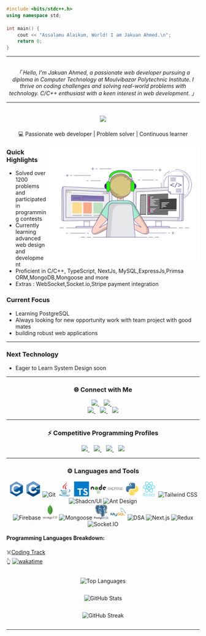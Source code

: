 ```cpp
#include <bits/stdc++.h>
using namespace std;

int main() {
    cout << "Assalamu Alaikum, World! I am Jakuan Ahmed.\n";
    return 0;
}
```

<!-- Introduction -->
<hr/>
<p align="center">
  <br>
  <em>
    「 Hello, I'm Jakuan Ahmed, a passionate web developer pursuing a diploma in Computer Technology at Moulvibazar Polytechnic Institute. I thrive on coding challenges and solving real-world problems with technology. C/C++ enthusiast with a keen interest in web development. 」
  </em>
  <br>
</p>
<hr/>

<!-- Typing Animation -->
<h2 align="center">
  <a href="https://git.io/typing-svg">
    <img src="https://readme-typing-svg.herokuapp.com?lines=I+am+Jakuan+Ahmed;I+aspire+to+be+a+Software+Engineer;Currently+learning+advanced+web+development;Passionate+about+problem-solving+and+programming;">
  </a>
</h2>

<!-- Overview Section -->
<p align="center">
  💻 Passionate web developer | Problem solver | Continuous learner
</p>

<!-- Profile Image -->
<img align="right" alt="Coding" width="400" src="https://raw.githubusercontent.com/devSouvik/devSouvik/master/gif3.gif">

<!-- Quick Highlights -->
<h3>Quick Highlights</h3>
<ul>
  <li>Solved over 1200 problems and participated in programming contests</li>
  <li>Currently learning advanced web design and development</li>
  <li>Proficient in C/C++, TypeScript, NextJs, MySQL,ExpressJs,Primsa ORM,MongoDB,Mongoose and more</li>
    <li>Extras : WebSocket,Socket.io,Stripe payment integration</li>
</ul>

<!-- Current Focus -->
<h3>Current Focus</h3>
<ul>
  <li>Learning PostgreSQL</li>
  <li>Always looking for new opportunity work with team project with good mates</li>
  <li> building robust web applications</li>
</ul>

<hr />

<!--Next Move-->
<h3>Next Technology</h3>
<ul>
  <li>Eager to Learn System Design soon</li>
</ul>

<hr />

<!-- Connect with Me -->
<h3 align="center">🌐 Connect with Me</h3>
<p align="center">
  <a href="mailto:jakuanultimate777@gmail.com">
    <img src="https://img.shields.io/badge/Email-jakuanultimate777%40gmail.com-red?style=flat-square&logo=gmail">
  </a>&nbsp;&nbsp;
  <a href="https://www.linkedin.com/in/jakuanahmed7/">
    <img src="https://img.shields.io/badge/LinkedIn-Jakuan%20Ahmed-blue?style=flat-square&logo=linkedin">
  </a>&nbsp;&nbsp;
    <br/>
  <a href="https://www.facebook.com/fullinverse/">
    <img src="https://img.shields.io/badge/Facebook-Jakuan%20Ahmed-blue?style=flat-square&logo=facebook">
  </a>&nbsp;&nbsp;
  <a href="https://www.instagram.com/fullinverse/">
    <img src="https://img.shields.io/badge/Instagram-fullinverse-blue?style=flat-square&logo=instagram">
  </a>&nbsp;&nbsp;
  <a href="https://discord.gg/JAKUAN-AHMED">
    <img src="https://img.shields.io/badge/Discord-Jakuan%20Ahmed-blue?style=flat-square&logo=discord">
  </a>
</p>

<hr />

<!-- Competitive Programming Profiles -->
<h3 align="center">⚡ Competitive Programming Profiles</h3>
<p align="center">
  <a href="https://codeforces.com/profile/rollno_infinity">
    <img src="https://img.shields.io/badge/Codeforces-rollno_infinity-blue?style=flat-square&logo=codeforces">
  </a>&nbsp;&nbsp;
  <a href="https://www.hackerrank.com/profile/rollno_infinity">
    <img src="https://img.shields.io/badge/HackerRank-rollno_infinity-blue?style=flat-square&logo=hackerrank">
  </a>&nbsp;&nbsp;
  <a href="https://leetcode.com/u/nexxerjm111/">
    <img src="https://img.shields.io/badge/LeetCode-nexxerjm111-blue?style=flat-square&logo=leetcode">
  </a>&nbsp;&nbsp;
  <a href="https://www.codechef.com/users/dark_revenge">
    <img src="https://img.shields.io/badge/CodeChef-dark_revenge-blue?style=flat-square&logo=codechef">
  </a>
</p>

<hr />

<!-- Languages and Tools -->
<h3 align="center">⚙️ Languages and Tools</h3>
<p align="center">
  <img src="https://raw.githubusercontent.com/devicons/devicon/master/icons/c/c-original.svg" alt="C" width="40" height="40"/>
  <img src="https://raw.githubusercontent.com/devicons/devicon/master/icons/cplusplus/cplusplus-original.svg" alt="C++" width="40" height="40"/>
  <img src="https://www.vectorlogo.zone/logos/git-scm/git-scm-icon.svg" alt="Git" width="40" height="40"/>
  <img src="https://raw.githubusercontent.com/devicons/devicon/master/icons/java/java-original.svg" alt="Java" width="40" height="40"/>
  <img src="https://raw.githubusercontent.com/devicons/devicon/master/icons/typescript/typescript-original.svg" alt="TypeScript" width="40" height="40"/>
  <img src="https://raw.githubusercontent.com/devicons/devicon/master/icons/nodejs/nodejs-original-wordmark.svg" alt="Node.js" width="40" height="40"/>
  <img src="https://raw.githubusercontent.com/devicons/devicon/master/icons/express/express-original-wordmark.svg" alt="Express.js" width="40" height="40"/>
  <img src="https://raw.githubusercontent.com/devicons/devicon/master/icons/python/python-original.svg" alt="Python" width="40" height="40"/>
  <img src="https://raw.githubusercontent.com/devicons/devicon/master/icons/react/react-original-wordmark.svg" alt="React" width="40" height="40"/>
  <img src="https://www.vectorlogo.zone/logos/tailwindcss/tailwindcss-icon.svg" alt="Tailwind CSS" width="40" height="40"/>
  <img src="https://avatars.githubusercontent.com/u/139895814?s=200&v=4" alt="Shadcn/UI" width="40" height="40"/>
  <img src="https://avatars.githubusercontent.com/u/12101536?s=200&v=4" alt="Ant Design" width="40" height="40"/> <br/>
  <img src="https://www.vectorlogo.zone/logos/firebase/firebase-icon.svg" alt="Firebase" width="40" height="40"/>
  <img src="https://raw.githubusercontent.com/devicons/devicon/master/icons/mongodb/mongodb-original-wordmark.svg" alt="MongoDB" width="40" height="40"/>
  <img src="https://avatars.githubusercontent.com/u/7552965?s=200&v=4" alt="Mongoose" width="40" height="40"/>
  <img src="https://raw.githubusercontent.com/devicons/devicon/master/icons/postgresql/postgresql-original-wordmark.svg" alt="PostgreSQL" width="40" height="40"/>
  <img src="https://raw.githubusercontent.com/devicons/devicon/master/icons/mysql/mysql-original-wordmark.svg" alt="MySQL" width="40" height="40"/>
  <img src="https://upload.wikimedia.org/wikipedia/commons/1/19/LeetCode_logo_black.png" alt="DSA" title="Data Structures & Algorithms" width="40" height="40"/>
  <img src="https://cdn.worldvectorlogo.com/logos/nextjs-2.svg" alt="Next.js" width="40" height="40"/>
  <img src="https://raw.githubusercontent.com/reduxjs/redux/master/logo/logo.png" alt="Redux" width="40" height="40"/>
    <img src="https://upload.wikimedia.org/wikipedia/commons/9/96/Socket-io.svg" alt="Socket.IO" width="40" height="40"/>

</p>



#### Programming Languages Breakdown:
☠️[Coding Track](!https://wakatime.com/badge/user/1f99e3c3-a0b5-4fbd-a0bf-2fad9df437e4.svg)
<br/>
👆
[![wakatime](https://wakatime.com/badge/user/1f99e3c3-a0b5-4fbd-a0bf-2fad9df437e4.svg)](https://wakatime.com/@1f99e3c3-a0b5-4fbd-a0bf-2fad9df437e4)



<!-- GitHub Stats -->
<div style="display: flex; flex-direction: column; align-items: center;">
  <p align="center">
    <img src="https://github-readme-stats.vercel.app/api/top-langs/?username=JAKUAN-AHMED&layout=compact&hide=html&theme=radical" alt="Top Languages" />
  </p>

  <p align="center">
    <img src="https://github-readme-stats.vercel.app/api?username=JAKUAN-AHMED&show_icons=true&theme=radical" alt="GitHub Stats" />
  </p>

  <p align="center">
    <img src="https://github-readme-streak-stats.herokuapp.com/?user=JAKUAN-AHMED&theme=radical" alt="GitHub Streak" />
  </p>
</div>


<hr />
